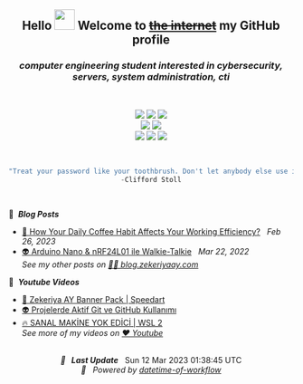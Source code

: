 <div align="center">
  <h2> Hello <img src="https://raw.githubusercontent.com/MartinHeinz/MartinHeinz/master/wave.gif" width="36"> Welcome to <s><a href="https://www.youtube.com/watch?v=k1BneeJTDcU" target="_blank">the internet</a></s> my GitHub profile </h2>
  <h3> <i>computer engineering student interested in cybersecurity, servers, system administration, cti</i> </h3>
  
  <br>
  
  <a href="https://zekeriyaay.com/" target="_blank"> <img src="https://img.shields.io/badge/zekeriyaay.com-%230084FF.svg?style=for-the-badge&logo=Zulip&logoColor=white"/></a>
  <a href="mailto:zekeriya@zekeriyaay.com" target="_blank"> <img src="https://img.shields.io/badge/Mail%20to%20Reach%20Me-%23C8202B.svg?style=for-the-badge&logo=Mail.Ru&logoColor=white"/></a>
  <a href="https://linkedin.com/in/ZekeriyaAY" target="_blank"> <img src="https://img.shields.io/badge/LinkedIn-%230077B5.svg?style=for-the-badge&logo=linkedin&logoColor=white"/></a>
  <br>
  <a href="https://youtube.com/@ZekeriyaAY" target="_blank"> <img src="https://img.shields.io/badge/Youtube-%23FF0000.svg?style=for-the-badge&logo=YouTube&logoColor=white"/></a>
  <a href="https://twitter.com/zekeriyaaycom" target="_blank"> <img src="https://img.shields.io/badge/Twitter-%231DA1F2.svg?style=for-the-badge&logo=Twitter&logoColor=white"/></a>
  <br>
  <a href="https://www.hackerrank.com/ZekeriyaAY" target="_blank"> <img src="https://img.shields.io/badge/HackerRank-2EC866?style=for-the-badge&logo=HackerRank&logoColor=white"/></a>
  <a href="https://tryhackme.com/p/23k" target="_blank"> <img src="https://img.shields.io/badge/TryHackMe-212C42?style=for-the-badge&logo=TryHackMe&logoColor=white"/></a>
  <a href="https://app.hackthebox.com/users/491461" target="_blank"> <img src="https://img.shields.io/badge/HackTheBox-9FEF00?style=for-the-badge&logo=HackTheBox&logoColor=gray"/></a>  
  
<br>
  
  ```js
  "Treat your password like your toothbrush. Don't let anybody else use it, and get a new one every six months."
  -Clifford Stoll
  ``` 
  
</div>

<br>

📝 &nbsp;***Blog Posts***
<!-- BLOG-POST-LIST:START -->
 - [💫 How Your Daily Coffee Habit Affects Your Working Efficiency?](https://blog.zekeriyaay.com/how-your-daily-coffee-habit-affects-your-working-efficiency) &nbsp; *Feb 26, 2023*
 - [👽️ Arduino Nano &amp; nRF24L01 ile Walkie-Talkie](https://blog.zekeriyaay.com/arduino-walkie-talkie) &nbsp; *Mar 22, 2022*<!-- BLOG-POST-LIST:END -->
<br>*See my other posts on [🤙🏼 blog.zekeriyaay.com](https://blog.zekeriyaay.com/)*

🚨 &nbsp;***Youtube Videos*** 
<!-- YOUTUBE-VIDEO-LIST:START -->
 - [💫 Zekeriya AY Banner Pack | Speedart](https://www.youtube.com/watch?v=ohkR-0WmgDY)
 - [👽️ Projelerde Aktif Git ve GitHub Kullanımı](https://www.youtube.com/watch?v=yPl6P1tXTH8)
 - [🔥 SANAL MAKİNE YOK EDİCİ | WSL 2](https://www.youtube.com/watch?v=rMk3uahvdh0)<!-- YOUTUBE-VIDEO-LIST:END -->
<br>*See more of my videos on [❤️ Youtube](https://youtube.com/@ZekeriyaAY)*

<br>

<div align="center">
  <div>
  <i><b>🚩 &nbsp; Last Update</b></i> &nbsp;<!-- LAST-UPDATE:START -->
Sun  12 Mar 2023  01:38:45 UTC
<!-- LAST-UPDATE:END -->
  </div>
  <div>
  <i>
    🚀 &nbsp; Powered by <a href="https://github.com/marketplace/actions/datetime-of-workflow" target="_blank">datetime-of-workflow</a>
  </i>
  </div>
</div>
